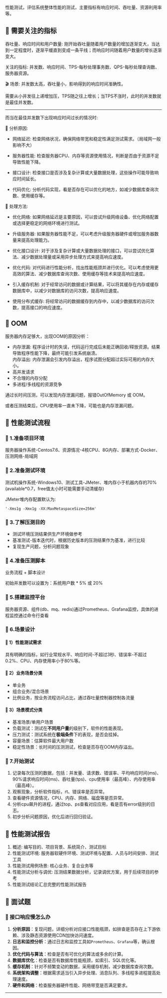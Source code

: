 性能测试，评估系统整体性能的测试，主要指标有响应时间、吞吐量、资源利用率等。

## 📌 需要关注的指标

吞吐量、响应时间和用户数量: 刚开始吞吐量随着用户数量的增加逐渐变大，当达到一定程度时，逐渐平缓直到变成一条平线；而响应时间随着用户数量的增长逐渐变大。

关注的指标: 并发数、响应时间、TPS-每秒处理事务数、QPS-每秒处理查询数、服务器资源。

🎬 场景: 并发数太高，吞吐量小，影响得到的响应时间准确性。

需要从小并发往上递增加压，TPS随之往上增长；当TPS不涨时，此时的并发数就是最佳并发数。

---

而当在最佳并发数下出现响应时间过长的情况时:

🤔 分析原因:

* 网络延迟: 检查网络状况，确保网络带宽和稳定性满足测试需求。（局域网一般影响不大）

* 服务器性能: 检查服务器CPU、内存等资源使用情况，判断是否由于资源不足导致性能下降。

* 接口设计: 检查接口是否涉及复杂计算或大量数据处理，这些操作可能导致响应时间延长。

* 代码优化: 分析代码实现，看是否存在可以优化的地方，如减少数据库查询次数、使用缓存等。

🔎 处理方法:

* 优化网络: 如果网络延迟是主要原因，可以尝试升级网络设备、优化网络配置或选择更稳定的网络环境进行测试。

* 升级服务器: 如果服务器性能不足，可以考虑升级服务器硬件或增加服务器数量来提高处理能力。

* 优化接口设计: 对于涉及复杂计算或大量数据处理的接口，可以尝试优化算法、减少数据处理量或采用异步处理方式来提高响应速度。

* 优化代码: 对代码进行性能分析，找出性能瓶颈并进行优化。可以考虑使用更高效的算法、减少数据库查询次数、使用缓存等技术来提高响应速度。

* 引入缓存机制: 对于经常访问的数据或计算结果，可以将其缓存在内存或缓存数据库中，以减少对数据库的访问次数，提高响应速度。

* 使用分布式缓存: 将经常访问的数据缓存到内存中，以减少数据库的访问次数，提高接口的响应速度。


## 📌 OOM

服务器内存足够大，出现OOM的原因分析：

* 内存泄漏: 程序设计时的失误，代码运行完成后未能正确回收/释放资源。结果导致程序性能下降，最终可能引发系统崩溃。  
内存溢出: 内存泄漏会引发内存溢出，程序试图分配超过实际可用的内存大小。
* 高并发请求
* 不合理的内存分配
* 多进程/多线程的资源竞争
    
通过长时间压测，可以发现内存泄漏问题，报错OutOfMemory 或 OOM。

或者压测结束后，CPU使用率一直未下降，可能也是内存泄漏问题。

## 📌 性能测试流程

### 🚁 1.准备项目环境 

服务器操作系统-Centos7.6、资源情况-4核CPU、8G内存、部署方式-Docker、压测网络-局域网

### 🚁 2.准备测试环境

测试机操作系统-Windows10、测试工具-JMeter、堆内存小于机器内存的70%(available*0.7，free值太小时可能需要手动清缓存)

JMeter堆内存配置默认为: 

```shell
'-Xms1g -Xmx1g -XX:MaxMetaspaceSize=256m'
```

### 🚁 3.了解压测目的

* 测试环境压测结果供生产环境做参考
* 基准测试-版本迭代时，根据历史版本的压测结果作为基准，进行比较
* 复现生产问题，分析问题现象

### 🚁 4.准备压测脚本

业务流程 + 脚本设计

初始并发数可以设置为：系统用户数 * 5% 或 20%

### 🚁 5.搭建监控平台

服务器资源、组件(db、mq、redis)通过Prometheus、Grafana监控，具体的进程监控通过命令行查看

### 🚁 6.场景设计 

#### 🔧 1）性能测试需求

具有明确的指标，如行业常规水平、响应时间-不超过3秒、错误率-不超过0.2%、CPU、内存使用率小于80%等。

#### 🔧 2）业务场景分类

* 单业务
* 组合业务/混合场景
* 比例业务，按业务流程访问占比，通过吞吐量控制器控制各流量

#### 🔧 3）场景模式分类

* 基准场景/单用户场景
* 负载测试：测试在**不同用户量**的级别下，软件的性能表现。
* 压力测试：测试系统在**极端条件**下的表现，是否会挂掉。
* 容量场景：估算软件最大用户数
* 稳定性场景：长时间的压测测试，检查是否存在OOM内存溢出。

### 🚁 7.开始测试

1. 记录每次压测的数据，包括：并发量、请求数、错误率、平均响应时间(ms)、90%请求响应时间(ms)、吞吐量(tps)、cpu使用率（最高峰）、内存使用率（最高峰）。
2. 观察现象，分析软件指标，rt、错误率是否异常。
3. 查看硬件资源情况，CPU、内存、网络、磁盘等是否异常。
4. 分析cpu飙升的进程，通过top、ps查看对应应用，看是否有error级别的日志。
5. 初步分析问题原因，优化后进行回归验证。

## 📌 性能测试报告

1. 概述: 编写目的、项目背景、系统简介、测试目标
2. 性能测试环境: 服务器软硬件环境、测试环境与配置、人员与时间安排、测试工具
3. 性能测试用例场景: 核心业务、复合业务等
4. 性能测试分析与调优: 压测结果数据分析，记录调优方案，用于后续项目的参考
5. 性能测试结论汇总完整的性能测试报告

## 📌 面试题

### 🚁 接口响应慢怎么办

1. **分析原因**：复现问题，详细分析对应接口性能瓶颈，如排查是否存在上下游依赖、涉及静态资源使用CDN加快访问速度。
2. **日志和监控分析**：通过日志和监控工具如`Prometheus`、`Grafana`等，确认根因。
3. **优化代码与算法**：检查是否有可优化的算法或多余的计算。
4. **数据库优化**：检查是否有数据库性能瓶颈，如索引、SQL优化等。
5. **缓存机制**：针对不频繁变动的数据，采用缓存机制，减少数据库查询次数。
6. **系统架构调整**：根据需求适当引入异步处理、消息队列、多线程多进程提高处理速度。
7. **硬件和网络**：检查服务器硬件性能、网络带宽是否满足要求。
 
---




